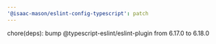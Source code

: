 ```yaml
---
'@isaac-mason/eslint-config-typescript': patch
---
```


chore(deps): bump @typescript-eslint/eslint-plugin from 6.17.0 to 6.18.0
